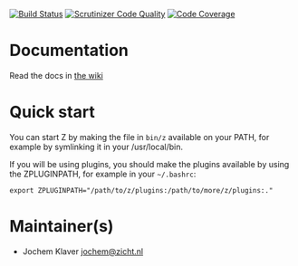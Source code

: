 [![Build Status](https://scrutinizer-ci.com/g/zicht/z/badges/build.png?b=master)](https://scrutinizer-ci.com/g/zicht/z/build-status/master) [![Scrutinizer Code Quality](https://scrutinizer-ci.com/g/zicht/z/badges/quality-score.png?b=master)](https://scrutinizer-ci.com/g/zicht/z/?branch=master) [![Code Coverage](https://scrutinizer-ci.com/g/zicht/z/badges/coverage.png?b=master)](https://scrutinizer-ci.com/g/zicht/z/?branch=master) 

# Documentation #

Read the docs in [the wiki](https://github.com/zicht/z/wiki)

# Quick start #
You can start Z by making the file in `bin/z` available on your PATH, for example by symlinking it in your /usr/local/bin.

If you will be using plugins, you should make the plugins available by using the ZPLUGINPATH, for example in your `~/.bashrc`:

    export ZPLUGINPATH="/path/to/z/plugins:/path/to/more/z/plugins:."

# Maintainer(s)
* Jochem Klaver <jochem@zicht.nl>
